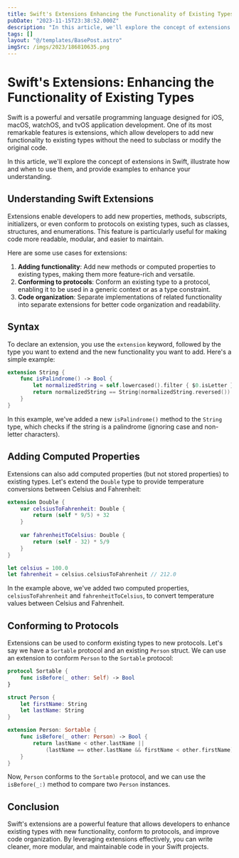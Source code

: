 ```yaml
---
title: Swift's Extensions Enhancing the Functionality of Existing Types
pubDate: "2023-11-15T23:38:52.000Z"
description: "In this article, we'll explore the concept of extensions in Swift, illustrate how and when to use them, and provide examples to enhance your understanding"
tags: []
layout: "@/templates/BasePost.astro"
imgSrc: /imgs/2023/186810635.png
---
```

# Swift's Extensions: Enhancing the Functionality of Existing Types

Swift is a powerful and versatile programming language designed for iOS, macOS, watchOS, and tvOS application development. One of its most remarkable features is extensions, which allow developers to add new functionality to existing types without the need to subclass or modify the original code.

In this article, we'll explore the concept of extensions in Swift, illustrate how and when to use them, and provide examples to enhance your understanding.

## Understanding Swift Extensions

Extensions enable developers to add new properties, methods, subscripts, initializers, or even conform to protocols on existing types, such as classes, structures, and enumerations. This feature is particularly useful for making code more readable, modular, and easier to maintain.

Here are some use cases for extensions:

1. **Adding functionality**: Add new methods or computed properties to existing types, making them more feature-rich and versatile.
2. **Conforming to protocols**: Conform an existing type to a protocol, enabling it to be used in a generic context or as a type constraint.
3. **Code organization**: Separate implementations of related functionality into separate extensions for better code organization and readability.

## Syntax

To declare an extension, you use the `extension` keyword, followed by the type you want to extend and the new functionality you want to add. Here's a simple example:

```swift
extension String {
    func isPalindrome() -> Bool {
        let normalizedString = self.lowercased().filter { $0.isLetter }
        return normalizedString == String(normalizedString.reversed())
    }
}
```

In this example, we've added a new `isPalindrome()` method to the `String` type, which checks if the string is a palindrome (ignoring case and non-letter characters).

## Adding Computed Properties

Extensions can also add computed properties (but not stored properties) to existing types. Let's extend the `Double` type to provide temperature conversions between Celsius and Fahrenheit:

```swift
extension Double {
    var celsiusToFahrenheit: Double {
        return (self * 9/5) + 32
    }
    
    var fahrenheitToCelsius: Double {
        return (self - 32) * 5/9
    }
}

let celsius = 100.0
let fahrenheit = celsius.celsiusToFahrenheit // 212.0
```

In the example above, we've added two computed properties, `celsiusToFahrenheit` and `fahrenheitToCelsius`, to convert temperature values between Celsius and Fahrenheit.

## Conforming to Protocols

Extensions can be used to conform existing types to new protocols. Let's say we have a `Sortable` protocol and an existing `Person` struct. We can use an extension to conform `Person` to the `Sortable` protocol:

```swift
protocol Sortable {
    func isBefore(_ other: Self) -> Bool
}

struct Person {
    let firstName: String
    let lastName: String
}

extension Person: Sortable {
    func isBefore(_ other: Person) -> Bool {
        return lastName < other.lastName ||
            (lastName == other.lastName && firstName < other.firstName)
    }
}
```

Now, `Person` conforms to the `Sortable` protocol, and we can use the `isBefore(_:)` method to compare two `Person` instances.

## Conclusion

Swift's extensions are a powerful feature that allows developers to enhance existing types with new functionality, conform to protocols, and improve code organization. By leveraging extensions effectively, you can write cleaner, more modular, and maintainable code in your Swift projects.
